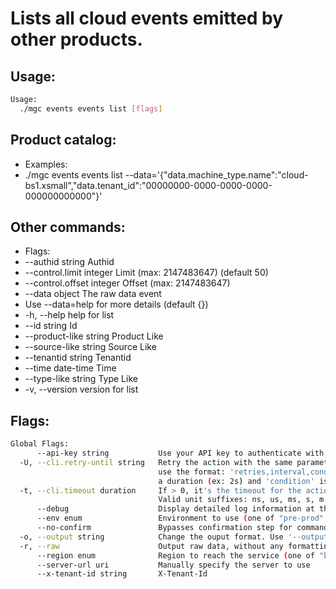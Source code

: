 # Lists all cloud events emitted by other products.

## Usage:
```bash
Usage:
  ./mgc events events list [flags]
```

## Product catalog:
- Examples:
- ./mgc events events list --data='{"data.machine_type.name":"cloud-bs1.xsmall","data.tenant_id":"00000000-0000-0000-0000-000000000000"}'

## Other commands:
- Flags:
- --authid string            Authid
- --control.limit integer     Limit (max: 2147483647) (default 50)
- --control.offset integer    Offset (max: 2147483647)
- --data object              The raw data event
- Use --data=help for more details (default {})
- -h, --help                     help for list
- --id string                Id
- --product-like string      Product  Like
- --source-like string       Source  Like
- --tenantid string          Tenantid
- --time date-time           Time
- --type-like string         Type  Like
- -v, --version                  version for list

## Flags:
```bash
Global Flags:
      --api-key string           Use your API key to authenticate with the API
  -U, --cli.retry-until string   Retry the action with the same parameters until the given condition is met. The flag parameters
                                 use the format: 'retries,interval,condition', where 'retries' is a positive integer, 'interval' is
                                 a duration (ex: 2s) and 'condition' is a 'engine=value' pair such as "jsonpath=expression"
  -t, --cli.timeout duration     If > 0, it's the timeout for the action execution. It's specified as numbers and unit suffix.
                                 Valid unit suffixes: ns, us, ms, s, m and h. Examples: 300ms, 1m30s
      --debug                    Display detailed log information at the debug level
      --env enum                 Environment to use (one of "pre-prod" or "prod") (default "prod")
      --no-confirm               Bypasses confirmation step for commands that ask a confirmation from the user
  -o, --output string            Change the ouput format. Use '--output=help' to know more details. (default "yaml")
  -r, --raw                      Output raw data, without any formatting or coloring
      --region enum              Region to reach the service (one of "br-mgl1", "br-ne1" or "br-se1") (default "br-se1")
      --server-url uri           Manually specify the server to use
      --x-tenant-id string       X-Tenant-Id
```

